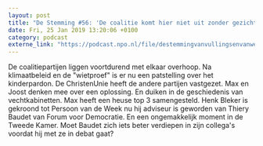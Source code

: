 ```yaml
---
layout: post
title: "De Stemming #56: 'De coalitie komt hier niet uit zonder gezichtsverlies'"
date: Fri, 25 Jan 2019 13:20:06 +0100
category: podcast
externe_link: "https://podcast.npo.nl/file/destemmingvanvullingsenvanweezel/3794/nporadio1_destemmingvanvullingsenvanweezel_20190125_de-stemming-56-de-coalitie-komt-hier-niet-uit-zonder-gezichtsverlies_5Z1WDC.mp3"
---
```


De coalitiepartijen liggen voortdurend met elkaar overhoop. Na klimaatbeleid en de "wietproef" is er nu een patstelling over het kinderpardon. De ChristenUnie heeft de andere partijen vastgezet. Max en Joost denken mee over een oplossing. En duiken in de geschiedenis van vechtkabinetten. Max heeft een heuse top 3 samengesteld. Henk Bleker is gekroond tot Persoon van de Week nu hij adviseur is geworden van Thiery Baudet van Forum voor Democratie. En een ongemakkelijk moment in de Tweede Kamer. Moet Baudet zich iets beter verdiepen in zijn collega's voordat hij met ze in debat gaat?
